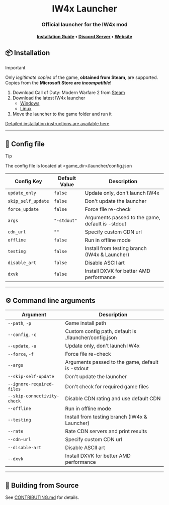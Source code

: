<div align="center">

# IW4x Launcher
### Official launcher for the IW4x mod

#### [Installation Guide](https://iw4x.io/install) • [Discord Server](https://iw4x.io/discord) • [Website](https://iw4x.io)

</div>


## 📦 Installation

> [!IMPORTANT]
> Only _legitimate copies_ of the game, **obtained from Steam**, are supported.  
> Copies from the **Microsoft Store are _incompatible_!**

1. Download Call of Duty: Modern Warfare 2 from [Steam](https://store.steampowered.com/app/10180/Call_of_Duty_Modern_Warfare_2_2009/)
2. Download the latest IW4x launcher
    - [Windows](https://github.com/iw4x/launcher/releases/latest/download/iw4x-launcher.exe)
    - [Linux](https://github.com/iw4x/launcher/releases/latest/download/iw4x-launcher-x86_64-unknown-linux-gnu.tar.gz)
3. Move the launcher to the game folder and run it

[Detailed installation instructions are available here](https://iw4x.io/install)

---

## 🔧 Config file

> [!TIP]
> The config file is located at <game_dir>/launcher/config.json

| Config Key | Default Value | Description |
|------------|---------------|-------------|
| `update_only` | `false` | Update only, don't launch IW4x |
| `skip_self_update` | `false` | Don't update the launcher |
| `force_update` | `false` | Force file re-check |
| `args` | `"-stdout"` | Arguments passed to the game, default is -stdout |
| `cdn_url` | `""` | Specify custom CDN url |
| `offline` | `false` | Run in offline mode |
| `testing` | `false` | Install from testing branch (IW4x & Launcher) |
| `disable_art` | `false` | Disable ASCII art |
| `dxvk` | `false` | Install DXVK for better AMD performance |

---

## ⚙️ Command line arguments

| Argument | Description |
|----------|-------------|
| `--path`, `-p` | Game install path |
| `--config`, `-c` | Custom config path, default is ./launcher/config.json |
| `--update`, `-u` | Update only, don't launch IW4x |
| `--force`, `-f` | Force file re-check |
| `--args` | Arguments passed to the game, default is -stdout |
| `--skip-self-update` | Don't update the launcher |
| `--ignore-required-files` | Don't check for required game files |
| `--skip-connectivity-check` | Disable CDN rating and use default CDN |
| `--offline` | Run in offline mode |
| `--testing` | Install from testing branch (IW4x & Launcher) |
| `--rate` | Rate CDN servers and print results |
| `--cdn-url` | Specify custom CDN url |
| `--disable-art` | Disable ASCII art |
| `--dxvk` | Install DXVK for better AMD performance |

---

## 🔨 Building from Source

See [CONTRIBUTING.md](CONTRIBUTING.md) for details.
